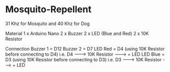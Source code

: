 # Mosquito-Repellent
31 Khz for Mosquito and 40 Khz for Dog

Material
1 x Arduino Nano
2 x Buzzer
2 x LED (Blue and Red)
2 x 10K Resistor

Connection
Buzzer 1 = D12
Buzzer 2 = D7
LED Red = D4 (using 10K Resistor before connecting to D4)  i.e. D4 ---> 10K Resistor ---> + LED 
LED Blue = D3 (using 10K Resistor before connecting to D3) i.e. D3 ---> 10K Resistor ---> + LED

